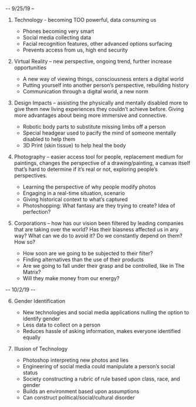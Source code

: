-- 9/25/19 –

1) Technology - becoming TOO powerful, data consuming us
	- Phones becoming very smart
	- Social media collecting data 
	- Facial recognition features, other advanced options surfacing
	- Prevents access from us, high end security

2) Virtual Reality – new perspective, ongoing trend, further increase opportunities 
	- A new way of viewing things, consciousness enters a digital world
	- Putting yourself into another person’s perspective, rebuilding history
	- Communication through a digital world, a new norm

3) Design Impacts – assisting the physically and mentally disabled more to give them new living experiences they couldn’t achieve before. Giving more advantages about being more immersive and connective. 
	- Robotic body parts to substitute missing limbs off a person
	- Special headgear used to pacify the mind of someone mentally disabled to help them
	- 3D Print (skin tissue) to help heal the body

4) Photography – easier access tool for people, replacement medium for paintings, changes the perspective of a drawing/painting, a canvas itself that’s hard to determine if it’s real or not, exploring people’s perspectives.
	- Learning the perspective of why people modify photos
	- Engaging in a real-time situation, scenario
	- Giving historical context to what’s captured
	- Photoshopping: What fantasy are they trying to create? Idea of perfection?

5) Corporations – how has our vision been filtered by leading companies that are taking over the world? Has their biasness affected us in any way? What can we do to avoid it? Do we constantly depend on them? How so?
	- How soon are we going to be subjected to their filter?
	- Finding alternatives than the use of their products
	- Are we going to fall under their grasp and be controlled, like in The Matrix?
	- Will they make money from our energy? 





-- 10/2/19 --

6) Gender Identification
	- New technologies and social media applications nulling the option to identify gender
	- Less data to collect on a person
	- Reduces hassle of asking information, makes everyone identified equally

7) Illusion of Technology
	- Photoshop interpreting new photos and lies
	- Engineering of social media could manipulate a person’s social status
	- Society constructing a rubric of rule based upon class, race, and gender
	- Builds an environment based upon assumptions
	- Can construct political/social/cultural disorder
